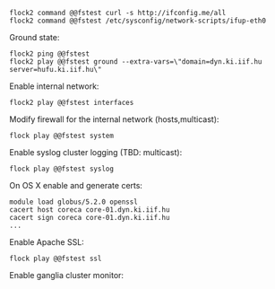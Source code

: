 
    flock2 command @@fstest curl -s http://ifconfig.me/all
    flock2 command @@fstest /etc/sysconfig/network-scripts/ifup-eth0

Ground state:

    flock2 ping @@fstest
    flock2 play @@fstest ground --extra-vars=\"domain=dyn.ki.iif.hu server=hufu.ki.iif.hu\"

Enable internal network:

    flock2 play @@fstest interfaces

Modify firewall for the internal network (hosts,multicast):

    flock play @@fstest system

Enable syslog cluster logging (TBD: multicast):

    flock play @@fstest syslog

On OS X enable and generate certs:

    module load globus/5.2.0 openssl
    cacert host coreca core-01.dyn.ki.iif.hu
    cacert sign coreca core-01.dyn.ki.iif.hu
    ...

Enable Apache SSL:

    flock play @@fstest ssl

Enable ganglia cluster monitor:
